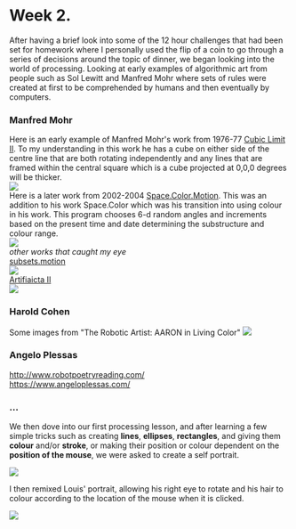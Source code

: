 # Week 2. 
After having a brief look into some of the 12 hour challenges that had been set for homework where I personally used the flip of a coin to go through a series of decisions around the topic of dinner, we began looking into the world of processing. Looking at early examples of algorithmic art from people such as Sol Lewitt and Manfred Mohr where sets of rules were created at first to be comprehended by humans and then eventually by computers.<br/>
### Manfred Mohr
Here is an early example of Manfred Mohr's work from 1976-77 [Cubic Limit II](http://www.emohr.com/ww4_out.html). To my understanding in this work he has a cube on either side of the centre line that are both rotating independently and any lines that are framed within the central square which is a cube projected at 0,0,0 degrees will be thicker.<br/>
<img src=https://github.com/V1NNYB4RT3L5/Slave-To-The-Algorithm-/blob/master/Week%202/Cube%20limit%20II%20.jpg><br/>
Here is a later work from 2002-2004 [Space.Color.Motion](https://vimeo.com/145946715). This was an addition to his work Space.Color which was his transition into using colour in his work. This program chooses 6-d random angles and increments based on the present time and date determining the substructure and colour range.<br/>
<img src=https://github.com/V1NNYB4RT3L5/Slave-To-The-Algorithm-/blob/master/Week%202/space%20colour.jpg><br/>
*other works that caught my eye*<br/>
[subsets.motion](https://vimeo.com/145943730)<br/>
<img src=https://github.com/V1NNYB4RT3L5/Slave-To-The-Algorithm-/blob/master/Week%202/subsets.jpg><br/>
[Artifiaicta II](http://www.emohr.com/ww4_out.html)<br/>
<img src=https://github.com/V1NNYB4RT3L5/Slave-To-The-Algorithm-/blob/master/Week%202/Artifacta%20II.jpg>
### Harold Cohen
Some images from "The Robotic Artist: AARON in Living Color"
<img src=https://github.com/V1NNYB4RT3L5/Slave-To-The-Algorithm-/blob/master/Week%202/flowers%20cohen.jpg>
### Angelo Plessas 
http://www.robotpoetryreading.com/<br/>
https://www.angeloplessas.com/
### ...
We then dove into our first processing lesson, and after learning a few simple tricks such as creating **lines**, **ellipses**, **rectangles**, and giving them **colour** and/or **stroke**, or making their position or colour dependent on the **position of the mouse**, we were asked to create a self portrait. <br/>

<img src=https://github.com/V1NNYB4RT3L5/Slave-To-The-Algorithm-/blob/master/Week%202/Screen%20Shot%202020-07-31%20at%201.03.57%20pm.png><br/>

I then remixed Louis' portrait, allowing his right eye to rotate and his hair to colour according to the location of the mouse when it is clicked. <br/>

<img src=https://github.com/V1NNYB4RT3L5/Slave-To-The-Algorithm-/blob/master/Week%202/Untitled-1.png>

